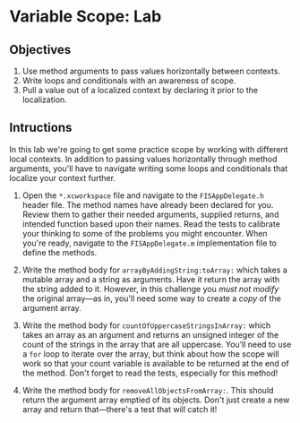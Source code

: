 # Variable Scope: Lab

## Objectives

1. Use method arguments to pass values horizontally between contexts.
2. Write loops and conditionals with an awareness of scope.
3. Pull a value out of a localized context by declaring it prior to the localization.

## Intructions

In this lab we're going to get some practice scope by working with different local contexts. In addition to passing values horizontally through method arguments, you'll have to navigate writing some loops and conditionals that localize your context further.

1. Open the `*.xcworkspace` file and navigate to the `FISAppDelegate.h` header file. The method names have already been declared for you. Review them to gather their needed arguments, supplied returns, and intended function based upon their names. Read the tests to calibrate your thinking to some of the problems you might encounter. When you're ready, navigate to the `FISAppDelegate.m` implementation file to define the methods.

2. Write the method body for `arrayByAddingString:toArray:` which takes a mutable array and a string as arguments. Have it return the array with the string added to it. However, in this challenge you *must not modify* the original array—as in, you'll need some way to create a *copy* of the argument array.

3. Write the method body for `countOfUppercaseStringsInArray:` which takes an array as an argument and returns an unsigned integer of the count of the strings in the array that are all uppercase. You’ll need to use a `for` loop to iterate over the array, but think about how the scope will work so that your count variable is available to be returned at the end of the method. Don't forget to read the tests, especially for this method!

4. Write the method body for `removeAllObjectsFromArray:`. This should return the argument array emptied of its objects. Don't just create a new array and return that—there's a test that will catch it!
